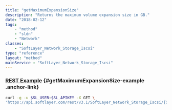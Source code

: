 ```yaml
---
title: "getMaximumExpansionSize"
description: "Returns the maximum volume expansion size in GB."
date: "2018-02-12"
tags:
    - "method"
    - "sldn"
    - "Network"
classes:
    - "SoftLayer_Network_Storage_Iscsi"
type: "reference"
layout: "method"
mainService : "SoftLayer_Network_Storage_Iscsi"
---
```


### [REST Example](#getMaximumExpansionSize-example) <a href="/article/rest/"><i class="fas fa-question"></i></a> {#getMaximumExpansionSize-example .anchor-link} 
```bash
curl -g -u $SL_USER:$SL_APIKEY -X GET \
'https://api.softlayer.com/rest/v3.1/SoftLayer_Network_Storage_Iscsi/{SoftLayer_Network_Storage_IscsiID}/getMaximumExpansionSize'
```
